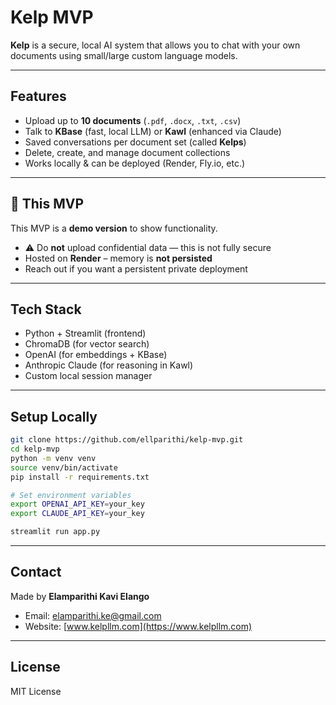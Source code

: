 # Kelp MVP

**Kelp** is a secure, local AI system that allows you to chat with your own documents using small/large custom language models.

---

##  Features

- Upload up to **10 documents** (`.pdf`, `.docx`, `.txt`, `.csv`)
- Talk to **KBase** (fast, local LLM) or **Kawl** (enhanced via Claude)
- Saved conversations per document set (called **Kelps**)
- Delete, create, and manage document collections
- Works locally & can be deployed (Render, Fly.io, etc.)

---

## 🧪 This MVP

This MVP is a **demo version** to show functionality.

- ⚠ Do **not** upload confidential data — this is not fully secure
- Hosted on **Render** – memory is **not persisted**
- Reach out if you want a persistent private deployment

---

##  Tech Stack

- Python + Streamlit (frontend)
- ChromaDB (for vector search)
- OpenAI (for embeddings + KBase)
- Anthropic Claude (for reasoning in Kawl)
- Custom local session manager

---

##  Setup Locally

```bash
git clone https://github.com/ellparithi/kelp-mvp.git
cd kelp-mvp
python -m venv venv
source venv/bin/activate
pip install -r requirements.txt

# Set environment variables
export OPENAI_API_KEY=your_key
export CLAUDE_API_KEY=your_key

streamlit run app.py
```

---

##  Contact

Made by **Elamparithi Kavi Elango**

- Email: [elamparithi.ke@gmail.com](mailto:elamparithi.ke@gmail.com)
- Website: [www.kelpllm.com](https://www.kelpllm.com)

---

## License

MIT License

